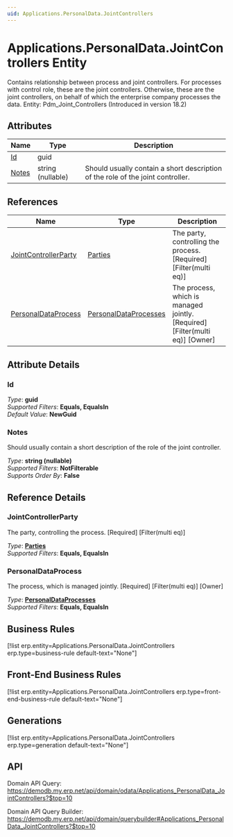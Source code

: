 ```yaml
---
uid: Applications.PersonalData.JointControllers
---
```

# Applications.PersonalData.JointControllers Entity

Contains relationship between process and joint controllers. For processes with control role, these are the joint controllers. Otherwise, these are the joint controllers, on behalf of which the enterprise company processes the data. Entity: Pdm_Joint_Controllers (Introduced in version 18.2)

## Attributes

| Name | Type | Description |
| ---- | ---- | --- |
| [Id](Applications.PersonalData.JointControllers.md#id) | guid |  
| [Notes](Applications.PersonalData.JointControllers.md#notes) | string (nullable) | Should usually contain a short description of the role of the joint controller. 

## References

| Name | Type | Description |
| ---- | ---- | --- |
| [JointControllerParty](Applications.PersonalData.JointControllers.md#jointcontrollerparty) | [Parties](General.Contacts.Parties.md) | The party, controlling the process. [Required] [Filter(multi eq)] |
| [PersonalDataProcess](Applications.PersonalData.JointControllers.md#personaldataprocess) | [PersonalDataProcesses](Applications.PersonalData.PersonalDataProcesses.md) | The process, which is managed jointly. [Required] [Filter(multi eq)] [Owner] |


## Attribute Details

### Id

_Type_: **guid**  
_Supported Filters_: **Equals, EqualsIn**  
_Default Value_: **NewGuid**  

### Notes

Should usually contain a short description of the role of the joint controller.

_Type_: **string (nullable)**  
_Supported Filters_: **NotFilterable**  
_Supports Order By_: **False**  


## Reference Details

### JointControllerParty

The party, controlling the process. [Required] [Filter(multi eq)]

_Type_: **[Parties](General.Contacts.Parties.md)**  
_Supported Filters_: **Equals, EqualsIn**  

### PersonalDataProcess

The process, which is managed jointly. [Required] [Filter(multi eq)] [Owner]

_Type_: **[PersonalDataProcesses](Applications.PersonalData.PersonalDataProcesses.md)**  
_Supported Filters_: **Equals, EqualsIn**  



## Business Rules

[!list erp.entity=Applications.PersonalData.JointControllers erp.type=business-rule default-text="None"]

## Front-End Business Rules

[!list erp.entity=Applications.PersonalData.JointControllers erp.type=front-end-business-rule default-text="None"]

## Generations

[!list erp.entity=Applications.PersonalData.JointControllers erp.type=generation default-text="None"]

## API

Domain API Query:
<https://demodb.my.erp.net/api/domain/odata/Applications_PersonalData_JointControllers?$top=10>

Domain API Query Builder:
<https://demodb.my.erp.net/api/domain/querybuilder#Applications_PersonalData_JointControllers?$top=10>

